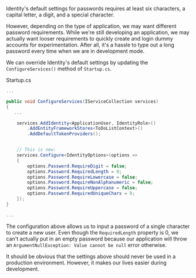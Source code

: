 Identity's default settings for passwords requires at least six characters, a capital letter, a digit, and a special character.

However, depending on the type of application, we may want different password requirements. While we're still developing an application, we may actually want looser requirements to quickly create and login dummy accounts for experimentation. After all, it's a hassle to type out a long password every time when we are in development mode.

We can override Identity's default settings by updating the `ConfigureServices()` method of `Startup.cs`.

<div class="filename">Startup.cs</div>

```csharp
...

public void ConfigureServices(IServiceCollection services)
{
   ...

    services.AddIdentity<ApplicationUser, IdentityRole>()
        .AddEntityFrameworkStores<ToDoListContext>()
        .AddDefaultTokenProviders();


    // This is new:   
    services.Configure<IdentityOptions>(options =>
    {
        options.Password.RequireDigit = false;
        options.Password.RequiredLength = 0;
        options.Password.RequireLowercase = false;
        options.Password.RequireNonAlphanumeric = false;
        options.Password.RequireUppercase = false;
        options.Password.RequiredUniqueChars = 0;
    });
}

...
```

The configuration above allows us to input a password of a single character to create a new user. Even though the `RequiredLength` property is 0, we can't actually put in an empty password because our application will throw an `ArgumentNullException: Value cannot be null` error otherwise.

It should be obvious that the settings above should never be used in a production environment. However, it makes our lives easier during development.
